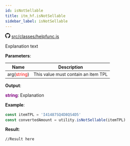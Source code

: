 ```yaml
---
id: isNotSellable
title: itm_hf.isNotSellable
sidebar_label: isNotSellable
---
```

![](/img/github.png) [src/classes/helpfunc.js](https://github.com/TrustedSourceLeaks/LeakedServer/blob/master/src/classes/helpfunc.js)

Explanation text

**Parameters**:

Name  |   Description 
----------- |   -----------
arg(<font color="red">string</font>)  |   This value must contain an item TPL


**Output**:

**<font color="purple">string</font>**: Explanation


**Example**:
```js
const itemTPL = 'I41487SQ4D8QS4D5'
const convertedAmount = utility.isNotSellable(itemTPL)
```

**Result**:
```
//Result here
```